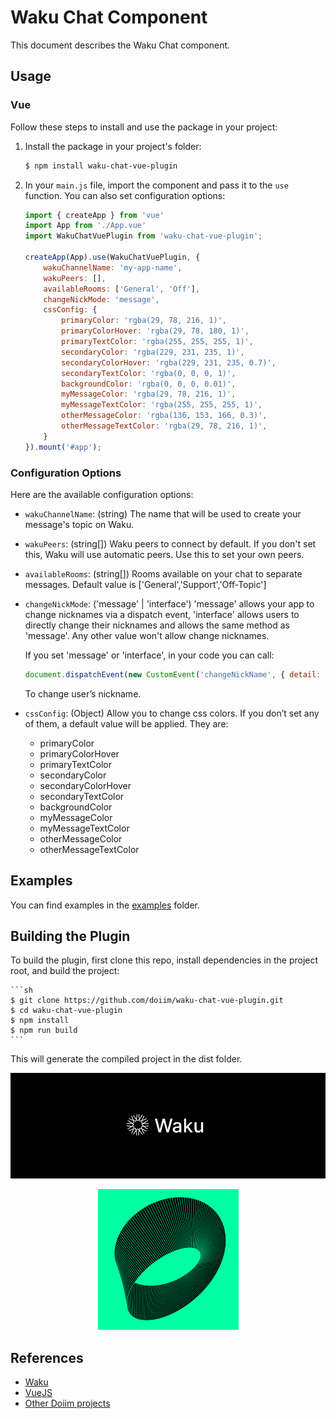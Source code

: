 # Waku Chat Component

This document describes the Waku Chat component.

<!--- [Live Demo!](https://doiim.github.io/waku-chat-vue/) -->

## Usage

### Vue

Follow these steps to install and use the package in your project:

1. Install the package in your project's folder:

    ```sh
    $ npm install waku-chat-vue-plugin 
    ```

2. In your `main.js` file, import the component and pass it to the `use` function. You can also set configuration options:

    ```js
    import { createApp } from 'vue'
    import App from './App.vue'
    import WakuChatVuePlugin from 'waku-chat-vue-plugin';

    createApp(App).use(WakuChatVuePlugin, {
        wakuChannelName: 'my-app-name',
        wakuPeers: [],
        availableRooms: ['General', 'Off'],
        changeNickMode: 'message',
        cssConfig: {
            primaryColor: 'rgba(29, 78, 216, 1)',
            primaryColorHover: 'rgba(29, 78, 180, 1)',
            primaryTextColor: 'rgba(255, 255, 255, 1)',
            secondaryColor: 'rgba(229, 231, 235, 1)',
            secondaryColorHover: 'rgba(229, 231, 235, 0.7)',
            secondaryTextColor: 'rgba(0, 0, 0, 1)',
            backgroundColor: 'rgba(0, 0, 0, 0.01)',
            myMessageColor: 'rgba(29, 78, 216, 1)',
            myMessageTextColor: 'rgba(255, 255, 255, 1)',
            otherMessageColor: 'rgba(136, 153, 166, 0.3)',
            otherMessageTextColor: 'rgba(29, 78, 216, 1)',
        }
    }).mount('#app');
    ```

### Configuration Options

Here are the available configuration options:

- `wakuChannelName`: (string) The name that will be used to create your message's topic on Waku.
- `wakuPeers`: (string[]) Waku peers to connect by default. If you don't set this, Waku will use automatic peers. Use this to set your own peers.
- `availableRooms`: (string[]) Rooms available on your chat to separate messages. Default value is ['General','Support','Off-Topic']
- `changeNickMode`: ('message' | 'interface') 'message' allows your app to change nicknames via a dispatch event, 'interface' allows users to directly change their nicknames and allows the same method as 'message'. Any other value won't allow change nicknames.

    If you set 'message' or 'interface', in your code you can call:
    ```js
    document.dispatchEvent(new CustomEvent('changeNickName', { detail: '_newNickNameHere' }));

    ```
    To change user’s nickname.

- `cssConfig`: (Object) Allow you to change css colors. If you don’t set any of them, a default value will be applied. They are:
    * primaryColor
    * primaryColorHover
    * primaryTextColor
    * secondaryColor
    * secondaryColorHover
    * secondaryTextColor
    * backgroundColor
    * myMessageColor
    * myMessageTextColor
    * otherMessageColor
    * otherMessageTextColor

## Examples
You can find examples in the [examples](https://github.com/doiim/waku-chat-vue-plugin/tree/main/examples) folder.

## Building the Plugin
To build the plugin, first clone this repo, install dependencies in the project root, and build the project:

    ```sh
    $ git clone https://github.com/doiim/waku-chat-vue-plugin.git
    $ cd waku-chat-vue-plugin
    $ npm install
    $ npm run build
    ```

This will generate the compiled project in the dist folder.

![Waku Logo](https://github.com/doiim/waku-chat-vue-plugin/blob/main/assets/waku.png)

<p align="center">
    <img src="https://github.com/doiim/waku-chat-vue-plugin/blob/main/assets/doiim.png" alt="Doiim Logo">
</p>

## References

- [Waku](https://github.com/waku-org/awesome-waku)
- [VueJS](https://vuejs.org/)
- [Other Doiim projects](https://github.com/doiim)